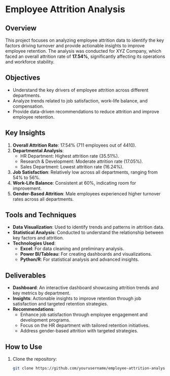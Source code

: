 # Employee Attrition Analysis

## Overview
This project focuses on analyzing employee attrition data to identify the key factors driving turnover and provide actionable insights to improve employee retention. The analysis was conducted for XYZ Company, which faced an overall attrition rate of **17.54%**, significantly affecting its operations and workforce stability.

## Objectives
- Understand the key drivers of employee attrition across different departments.
- Analyze trends related to job satisfaction, work-life balance, and compensation.
- Provide data-driven recommendations to reduce attrition and improve employee retention.

## Key Insights
1. **Overall Attrition Rate**: 17.54% (711 employees out of 4410).
2. **Departmental Analysis**:
   - HR Department: Highest attrition rate (35.51%).
   - Research & Development: Moderate attrition rate (17.05%).
   - Sales Department: Lowest attrition rate (16.24%).
3. **Job Satisfaction**: Relatively low across all departments, ranging from 54% to 56%.
4. **Work-Life Balance**: Consistent at 60%, indicating room for improvement.
5. **Gender-Based Attrition**: Male employees experienced higher turnover rates across all departments.

## Tools and Techniques
- **Data Visualization**: Used to identify trends and patterns in attrition data.
- **Statistical Analysis**: Conducted to understand the relationship between key factors and attrition.
- **Technologies Used**: 
  - **Excel**: For data cleaning and preliminary analysis.
  - **Power BI/Tableau**: For creating dashboards and visualizations.
  - **Python/R**: For statistical analysis and advanced insights.

## Deliverables
- **Dashboard**: An interactive dashboard showcasing attrition trends and key metrics by department.
- **Insights**: Actionable insights to improve retention through job satisfaction and targeted retention strategies.
- **Recommendations**:
  - Enhance job satisfaction through employee engagement and development programs.
  - Focus on the HR department with tailored retention initiatives.
  - Address gender-based attrition with targeted strategies.

## How to Use
1. Clone the repository:
   ```bash
   git clone https://github.com/yourusername/employee-attrition-analysis.git

